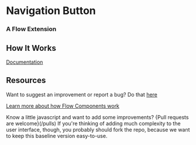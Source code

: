 # Navigation Button #

### A Flow Extension  ###


## How It Works ##
[Documentation](https://sites.google.com/view/flowunofficial/flow-screen-components/navigation-button/documentation-navigation-button)

## Resources ##

Want to suggest an improvement or report a bug? Do that [here](/issues)

[Learn more about how Flow Components work](/README.md)

Know a little javascript and want to add some improvements? {Pull requests are welcome}(/pulls) If you're thinking of adding much complexity to the user interface, though, you probably should fork the repo, because we want to keep this baseline version easy-to-use.


